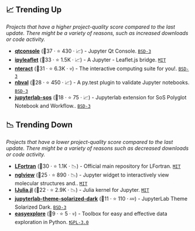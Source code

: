 ## 📈 Trending Up

_Projects that have a higher project-quality score compared to the last update. There might be a variety of reasons, such as increased downloads or code activity._

- <b><a href="https://github.com/spyder-ide/qtconsole">qtconsole</a></b> (🥇37 ·  ⭐ 430 · 📈) - Jupyter Qt Console. <code><a href="http://bit.ly/3aKzpTv">BSD-3</a></code>
- <b><a href="https://github.com/jupyter-widgets/ipyleaflet">ipyleaflet</a></b> (🥇33 ·  ⭐ 1.5K · 📈) - A Jupyter - Leaflet.js bridge. <code><a href="http://bit.ly/34MBwT8">MIT</a></code>
- <b><a href="https://github.com/nteract/nteract">nteract</a></b> (🥈31 ·  ⭐ 6.3K · 💀) - The interactive computing suite for you!. <code><a href="http://bit.ly/3aKzpTv">BSD-3</a></code>
- <b><a href="https://github.com/computationalmodelling/nbval">nbval</a></b> (🥈28 ·  ⭐ 450 · 📈) - A py.test plugin to validate Jupyter notebooks. <code><a href="http://bit.ly/3aKzpTv">BSD-3</a></code>
- <b><a href="https://github.com/vatlab/jupyterlab-sos">jupyterlab-sos</a></b> (🥈18 ·  ⭐ 75 · 📈) - Jupyterlab extension for SoS Polyglot Notebook and Workflow.. <code><a href="http://bit.ly/3aKzpTv">BSD-3</a></code>

## 📉 Trending Down

_Projects that have a lower project-quality score compared to the last update. There might be a variety of reasons such as decreased downloads or code activity._

- <b><a href="https://github.com/lfortran/lfortran">LFortran</a></b> (🥇30 ·  ⭐ 1.1K · 📉) - Official main repository for LFortran. <code><a href="http://bit.ly/34MBwT8">MIT</a></code>
- <b><a href="https://github.com/nglviewer/nglview">nglview</a></b> (🥈25 ·  ⭐ 890 · 📉) - Jupyter widget to interactively view molecular structures and.. <code><a href="http://bit.ly/34MBwT8">MIT</a></code>
- <b><a href="https://github.com/JuliaLang/IJulia.jl">IJulia.jl</a></b> (🥈22 ·  ⭐ 2.9K · 📉) - Julia kernel for Jupyter. <code><a href="http://bit.ly/34MBwT8">MIT</a></code>
- <b><a href="https://github.com/AllanChain/jupyterlab-theme-solarized-dark">jupyterlab-theme-solarized-dark</a></b> (🥉11 ·  ⭐ 110 · 💤) - JupyterLab Theme Solarized Dark. <code><a href="http://bit.ly/3aKzpTv">BSD-3</a></code>
- <b><a href="https://github.com/GianniBalistreri/easyexplore">easyexplore</a></b> (🥉9 ·  ⭐ 5 · 💀) - Toolbox for easy and effective data exploration in Python. <code><a href="http://bit.ly/2M0xdwT">❗️GPL-3.0</a></code>

